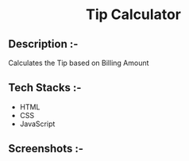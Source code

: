 # <p align="center">Tip Calculator</p>

## Description :-

Calculates the Tip based on Billing Amount

## Tech Stacks :-

- HTML
- CSS
- JavaScript

## Screenshots :-
